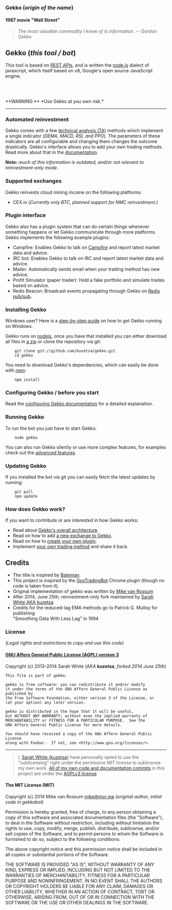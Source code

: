 ### Gekko (*origin of the name*)

#### 1987 movie "Wall Street"
> *The most valuable commodity I know of is information.*
> -- Gordon Gekko

## Gekko (*this tool / bot*)

This tool is based on [REST APIs](http://en.wikipedia.org/wiki/Representational_state_transfer), and is written the [node.js](https://github.com/joyent/node) dialect of javascript, which itself based on v8, Google's open source JavaScript engine.
<p>&nbsp;<br>&nbsp;</p>
**WARNING:** *Use Gekko at you own risk.*

---

### Automated reinvestment

Gekko comes with a few [technical analysis (TA)](http://en.wikipedia.org/wiki/Technical_analysis) methods which implement a single indicator (*DEMA, MACD, RSI, and PPO*). The parameters of these indicators are all configurable and changing them changes the outcome drastically. Gekko's interface allows you to add your own trading methods. Read more about that in the [documentation](https://github.com/kuzetsa/gekko/blob/master/docs/internals/trading_methods.md). 

**Note:** *much of this information is outdated, and/or not relevant to reinvestment-only mode.*

### Supported exchanges

Gekko reinvests cloud mining income on the following platforms:

- CEX.io (*Currently only BTC, planned support for NMC reinvestment.*)

### Plugin interface

Gekko also has a plugin system that can do certain things whenever something happens or let Gekko communicate through more platforms. Gekko implements the following example plugins:

- Campfire: Enables Gekko to talk on [Campfire](https://campfirenow.com/) and report latest market data and advice.
- IRC bot: Enables Gekko to talk on IRC and report latest market data and advice.
- Mailer: Automatically sends email when your trading method has new advice.
- Profit Simulator (paper trader): Hold a fake portfolio and simulate trades based on advice.
- Redis Beacon: Broadcast events propagating through Gekko on [Redis pub/sub](http://redis.io/topics/pubsub).

### Installing Gekko

Windows user? Here is a [step-by-step guide](https://github.com/kuzetsa/gekko/blob/master/docs/installing_gekko_on_windows.md) on how to get Gekko running on Windows.

Gekko runs on [nodejs](http://nodejs.org/), once you have that installed you can either download all files in [a zip](https://github.com/kuzetsa/gekko/archive/master.zip) or clone the repository via git:

```
    git clone git://github.com/kuzetsa/gekko.git
    cd gekko
```

You need to download Gekko's dependencies, which can easily be done with [npm](http://npmjs.org):

```
    npm install
```

### Configuring Gekko / before you start

Read the [configuring Gekko documentation](https://github.com/kuzetsa/gekko/tree/master/docs/Configuring_gekko.md) for a detailed explanation.

### Running Gekko

To run the bot you just have to start Gekko:

```
    node gekko
```

You can also run Gekko silently or use more complex features, for examples check out the [advanced features](https://github.com/kuzetsa/gekko/tree/master/docs/Advanced_features.md).

### Updating Gekko

If you installed the bot via git you can easily fetch the latest updates by running:

```
    git pull
    npm update
```

### How does Gekko work?

If you want to contribute or are interested in how Gekko works:

- Read about [Gekko's overall architecture](https://github.com/kuzetsa/gekko/tree/master/docs/internals/architecture.md).
- Read on how to add [a new exchange to Gekko](https://github.com/kuzetsa/gekko/tree/master/docs/internals/exchanges.md).
- Read on how to [create your own plugin](https://github.com/kuzetsa/gekko/tree/master/docs/internals/plugins.md).
- Implement [your own trading method](https://github.com/kuzetsa/gekko/blob/master/docs/internals/trading_methods.md) and share it back.

## Credits

* The title is inspired by [Bateman](https://github.com/fearofcode/bateman).
* This project is inspired by the [GoxTradingBot](https://github.com/virtimus/GoxTradingBot/) Chrome plugin (though no code is taken from it).
* Original implementation of gekko was written by [Mike van Rossum](https://github.com/askmike/gekko)
* After 2014, June 25th, reinvestment-only fork maintained by [Sarah White AKA kuzetsa](https://github.com/kuzetsa/gekko)
* Credits for the reduced-lag EMA methods go to Patrick G. Mulloy for publishing<br>"Smoothing Data With Less Lag" in 1994

### License

(*Legal rights and restrictions to copy and use this code*)

#### [GNU Affero General Public License (AGPL) version 3](https://github.com/kuzetsa/gekko/blob/c325e25ba78fd9657dff275a4f901311755e7c67/LICENSE.md)

Copyright (c) 2013-2014 Sarah White (*AKA* **kuzetsa**, *forked 2014 June 25th*)

    This file is part of gekko.

    gekko is free software: you can redistribute it and/or modify
    it under the terms of the GNU Affero General Public License as published by
    the Free Software Foundation, either version 3 of the License, or
    (at your option) any later version.

    gekko is distributed in the hope that it will be useful,
    but WITHOUT ANY WARRANTY; without even the implied warranty of
    MERCHANTABILITY or FITNESS FOR A PARTICULAR PURPOSE.  See the
    GNU Affero General Public License for more details.

    You should have received a copy of the GNU Affero General Public License
    along with Foobar.  If not, see <http://www.gnu.org/licenses/>.

---

> I, [Sarah White (kuzetsa)](https://github.com/kuzetsa/) have personally opted to use the "sublicensing" right under the permissive MIT license to sublicense my own work. [All of my own code and documentation commits](https://github.com/kuzetsa/gekko/commits?author=kuzetsa) in this project are under the [AGPLv3 license](https://github.com/kuzetsa/gekko/blob/c325e25ba78fd9657dff275a4f901311755e7c67/LICENSE.md)

#### The MIT License (MIT)

Copyright (c) 2014 Mike van Rossum <mike@mvr.me> (*original author, initial code in gekkobot*)

Permission is hereby granted, free of charge, to any person obtaining a copy
of this software and associated documentation files (the "Software"), to deal
in the Software without restriction, including without limitation the rights
to use, copy, modify, merge, publish, distribute, sublicense, and/or sell
copies of the Software, and to permit persons to whom the Software is
furnished to do so, subject to the following conditions:

The above copyright notice and this permission notice shall be included in
all copies or substantial portions of the Software.

THE SOFTWARE IS PROVIDED "AS IS", WITHOUT WARRANTY OF ANY KIND, EXPRESS OR
IMPLIED, INCLUDING BUT NOT LIMITED TO THE WARRANTIES OF MERCHANTABILITY,
FITNESS FOR A PARTICULAR PURPOSE AND NONINFRINGEMENT. IN NO EVENT SHALL THE
AUTHORS OR COPYRIGHT HOLDERS BE LIABLE FOR ANY CLAIM, DAMAGES OR OTHER
LIABILITY, WHETHER IN AN ACTION OF CONTRACT, TORT OR OTHERWISE, ARISING FROM,
OUT OF OR IN CONNECTION WITH THE SOFTWARE OR THE USE OR OTHER DEALINGS IN
THE SOFTWARE.
